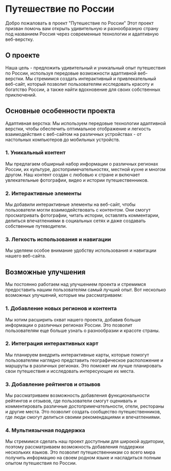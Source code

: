 # Путешествие по России
Добро пожаловать в проект "Путешествие по России" Этот проект призван помочь вам открыть удивительную и разнообразную страну под названием Россия через современные технологии и адаптивную веб-верстку.

## О проекте
Наша цель - предложить удивительный и уникальный опыт путешествия по России, используя передовые возможности адаптивной веб-верстки. Мы стремимся создать интерактивный и привлекательный веб-сайт, который позволит пользователям исследовать красоту и богатство России, а также найти вдохновение для своих собственных приключений.

## Основные особенности проекта
Адаптивная верстка: Мы используем передовые технологии адаптивной верстки, чтобы обеспечить оптимальное отображение и легкость взаимодействия с веб-сайтом на различных устройствах - от настольных компьютеров до мобильных устройств.

### 1. Уникальный контент 
Мы предлагаем обширный набор информации о различных регионах России, их культуре, достопримечательностях, местной кухне и многом другом. Наш контент создан с любовью к стране и включает увлекательные фотографии, видео и истории путешественников.

### 2. Интерактивные элементы 
Мы добавили интерактивные элементы на веб-сайт, чтобы пользователи могли взаимодействовать с контентом. Они смогут просматривать фотографии, читать истории, оставлять комментарии, делиться впечатлениями в социальных сетях и даже создавать собственные путеводители.

### 3. Легкость использования и навигации 
Мы уделяем особое внимание удобству использования и навигации нашего веб-сайта. 

## Возможные улучшения
Мы постоянно работаем над улучшением проекта и стремимся предоставить нашим пользователям самый лучший опыт. Вот несколько возможных улучшений, которые мы рассматриваем:

### 1. Добавление новых регионов и контента 
Мы хотим расширить охват нашего проекта, добавив больше информации о различных регионах России. Это позволит пользователям еще больше узнать о разнообразии и красоте страны.

### 2. Интеграция интерактивных карт
Мы планируем внедрить интерактивные карты, которые помогут пользователям наглядно представить географическое расположение и маршруты в различных регионах. Это поможет им лучше планировать свои путешествия и исследовать интересующие их места.

### 3. Добавление рейтингов и отзывов 
Мы рассматриваем возможность добавления функциональности рейтингов и отзывов, где пользователи смогут оценивать и комментировать различные достопримечательности, отели, рестораны и другие места. Это позволит создать сообщество путешественников, где люди смогут делиться своими рекомендациями и впечатлениями.

### 4. Мультиязычная поддержка 
Мы стремимся сделать наш проект доступным для широкой аудитории, поэтому рассматриваем возможность добавления поддержки нескольких языков. Это позволит путешественникам со всего мира получить информацию на своем родном языке и насладиться полным опытом путешествия по России.
